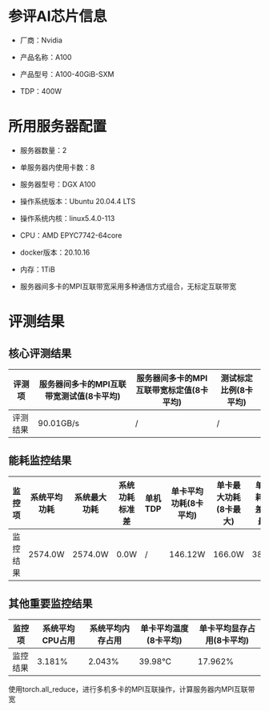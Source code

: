 # 参评AI芯片信息

* 厂商：Nvidia


* 产品名称：A100
* 产品型号：A100-40GiB-SXM
* TDP：400W

# 所用服务器配置

* 服务器数量：2


* 单服务器内使用卡数：8
* 服务器型号：DGX A100
* 操作系统版本：Ubuntu 20.04.4 LTS
* 操作系统内核：linux5.4.0-113
* CPU：AMD EPYC7742-64core
* docker版本：20.10.16
* 内存：1TiB
* 服务器间多卡的MPI互联带宽采用多种通信方式组合，无标定互联带宽

# 评测结果

## 核心评测结果

| 评测项  | 服务器间多卡的MPI互联带宽测试值(8卡平均) | 服务器间多卡的MPI互联带宽标定值(8卡平均) | 测试标定比例(8卡平均) |
| ---- | -------------- | -------------- | ------------ |
| 评测结果 | 90.01GB/s    | /       | /    |


## 能耗监控结果

| 监控项  | 系统平均功耗  | 系统最大功耗  | 系统功耗标准差 | 单机TDP | 单卡平均功耗(8卡平均) | 单卡最大功耗(8卡最大) | 单卡功耗标准差(8卡最大) | 单卡TDP |
| ---- | ------- | ------- | ------- | ----- | ------------ | ------------ | ------------- | ----- |
| 监控结果 | 2574.0W | 2574.0W | 0.0W    | /     | 146.12W       | 166.0W       | 38.18W        | 400W  |

## 其他重要监控结果

| 监控项  | 系统平均CPU占用 | 系统平均内存占用 | 单卡平均温度(8卡平均) | 单卡平均显存占用(8卡平均) |
| ---- | --------- | -------- | ------------ | -------------- |
| 监控结果 | 3.181%    | 2.043%   | 39.98°C      | 17.962%        |

使用torch.all_reduce，进行多机多卡的MPI互联操作，计算服务器内MPI互联带宽
